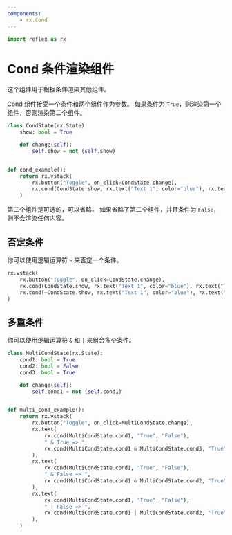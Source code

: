 ```yaml
---
components:
    - rx.Cond
---
```


```python exec
import reflex as rx
```

# Cond 条件渲染组件

这个组件用于根据条件渲染其他组件。

Cond 组件接受一个条件和两个组件作为参数。
如果条件为 `True`，则渲染第一个组件，否则渲染第二个组件。

```python demo exec
class CondState(rx.State):
    show: bool = True

    def change(self):
        self.show = not (self.show)


def cond_example():
    return rx.vstack(
        rx.button("Toggle", on_click=CondState.change),
        rx.cond(CondState.show, rx.text("Text 1", color="blue"), rx.text("Text 2", color="red")),
    )
```

第二个组件是可选的，可以省略。
如果省略了第二个组件，并且条件为 `False`，则不会渲染任何内容。

## 否定条件

你可以使用逻辑运算符 `~` 来否定一个条件。

```python
rx.vstack(
    rx.button("Toggle", on_click=CondState.change),
    rx.cond(CondState.show, rx.text("Text 1", color="blue"), rx.text("Text 2", color="red")),
    rx.cond(~CondState.show, rx.text("Text 1", color="blue"), rx.text("Text 2", color="red")),
)
```

## 多重条件

你可以使用逻辑运算符 `&` 和 `|` 来组合多个条件。

```python demo exec
class MultiCondState(rx.State):
    cond1: bool = True
    cond2: bool = False
    cond3: bool = True

    def change(self):
        self.cond1 = not (self.cond1)


def multi_cond_example():
    return rx.vstack(
        rx.button("Toggle", on_click=MultiCondState.change),
        rx.text(
            rx.cond(MultiCondState.cond1, "True", "False"), 
            " & True => ", 
            rx.cond(MultiCondState.cond1 & MultiCondState.cond3, "True", "False"),
        ),
        rx.text(
            rx.cond(MultiCondState.cond1, "True", "False"), 
            " & False => ", 
            rx.cond(MultiCondState.cond1 & MultiCondState.cond2, "True", "False"),
        ),  
        rx.text(
            rx.cond(MultiCondState.cond1, "True", "False"), 
            " | False => ", 
            rx.cond(MultiCondState.cond1 | MultiCondState.cond2, "True", "False"),
        ),
    )
```

